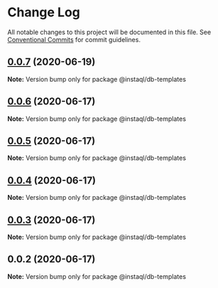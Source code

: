 # Change Log

All notable changes to this project will be documented in this file.
See [Conventional Commits](https://conventionalcommits.org) for commit guidelines.

## [0.0.7](https://github.com/instaql/instaql-db/compare/@instaql/db-templates@0.0.6...@instaql/db-templates@0.0.7) (2020-06-19)

**Note:** Version bump only for package @instaql/db-templates





## [0.0.6](https://github.com/instaql/instaql-db/compare/@instaql/db-templates@0.0.5...@instaql/db-templates@0.0.6) (2020-06-17)

**Note:** Version bump only for package @instaql/db-templates





## [0.0.5](https://github.com/instaql/instaql-db/compare/@instaql/db-templates@0.0.4...@instaql/db-templates@0.0.5) (2020-06-17)

**Note:** Version bump only for package @instaql/db-templates





## [0.0.4](https://github.com/instaql/instaql-db/compare/@instaql/db-templates@0.0.3...@instaql/db-templates@0.0.4) (2020-06-17)

**Note:** Version bump only for package @instaql/db-templates





## [0.0.3](https://github.com/instaql/instaql-db/compare/@instaql/db-templates@0.0.2...@instaql/db-templates@0.0.3) (2020-06-17)

**Note:** Version bump only for package @instaql/db-templates





## 0.0.2 (2020-06-17)

**Note:** Version bump only for package @instaql/db-templates
